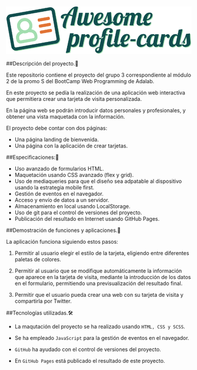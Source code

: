 ![Imagen del proyecto](./src/images/logo-awesome-profile-cards.svg)

##Descripción del proyecto.:book:

Este repositorio contiene el proyecto del grupo 3 correspondiente al módulo 2 de la promo S del BootCamp Web Programming de Adalab.

En este proyecto se pedía la realización de una aplicación web interactiva que permitiera crear una tarjeta de visita personalizada.

En la página web se podrán introducir datos personales y profesionales, y obtener una vista maquetada con la información.

El proyecto debe contar con dos páginas:

- Una página landing de bienvenida.
- Una página con la aplicación de crear tarjetas.

##Especificaciones::bookmark_tabs:

- Uso avanzado de formularios HTML.
- Maquetación usando CSS avanzado (flex y grid).
- Uso de mediaqueries para que el diseño sea adpatable al dispositivo usando la estrategia mobile first.
- Gestión de eventos en el navegador.
- Acceso y envío de datos a un servidor.
- Almacenamiento en local usando LocalStorage.
- Uso de git para el control de versiones del proyecto.
- Publicación del resultado en Internet usando GitHub Pages.

##Demostración de funciones y aplicaciones.:pushpin:

La aplicación funciona siguiendo estos pasos:

1. Permitir al usuario elegir el estilo de la tarjeta, eligiendo entre diferentes paletas de colores.

2. Permitir al usuario que se modifique automáticamente la información que aparece en la tarjeta de visita, mediante la introducción de los datos en el formulario, permitiendo una previsualización del resultado final.

3. Permitir que el usuario pueda crear una web con su tarjeta de visita y compartirla por Twitter.

##Tecnologías utilizadas.:hammer_and_wrench:

- La maqutación del proyecto se ha realizado usando `HTML, CSS y SCSS`.

- Se ha empleado `JavaScript` para la gestión de eventos en el navegador.

- `GitHub` ha ayudado con el control de versiones del proyecto.

- En `GitHub Pages` está publicado el resultado de este proyecto.

